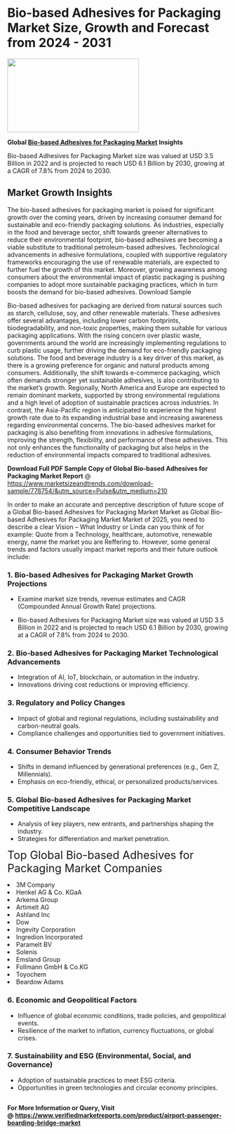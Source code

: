 <H1>Bio-based Adhesives for Packaging Market Size, Growth and Forecast from 2024 - 2031</H1><img class="aligncenter size-medium wp-image-584254" src="https://thirdeyenews.in/wp-content/uploads/2024/09/Global-Market-Research-300x168.jpeg" alt="" width="300" height="168" /><p><strong>Global&nbsp;<a href="https://www.marketsizeandtrends.com/download-sample/778754/&amp;utm_source=Pulse&amp;utm_medium=210">Bio-based Adhesives for Packaging Market</a> Insights</strong></p><p>Bio-based Adhesives for Packaging Market size was valued at USD 3.5 Billion in 2022 and is projected to reach USD 6.1 Billion by 2030, growing at a CAGR of 7.8% from 2024 to 2030.</p><p><h2>Market Growth Insights</h2> <p>The bio-based adhesives for packaging market is poised for significant growth over the coming years, driven by increasing consumer demand for sustainable and eco-friendly packaging solutions. As industries, especially in the food and beverage sector, shift towards greener alternatives to reduce their environmental footprint, bio-based adhesives are becoming a viable substitute to traditional petroleum-based adhesives. Technological advancements in adhesive formulations, coupled with supportive regulatory frameworks encouraging the use of renewable materials, are expected to further fuel the growth of this market. Moreover, growing awareness among consumers about the environmental impact of plastic packaging is pushing companies to adopt more sustainable packaging practices, which in turn boosts the demand for bio-based adhesives. Download Sample</p> <p>Bio-based adhesives for packaging are derived from natural sources such as starch, cellulose, soy, and other renewable materials. These adhesives offer several advantages, including lower carbon footprints, biodegradability, and non-toxic properties, making them suitable for various packaging applications. With the rising concern over plastic waste, governments around the world are increasingly implementing regulations to curb plastic usage, further driving the demand for eco-friendly packaging solutions. The food and beverage industry is a key driver of this market, as there is a growing preference for organic and natural products among consumers. Additionally, the shift towards e-commerce packaging, which often demands stronger yet sustainable adhesives, is also contributing to the market’s growth. Regionally, North America and Europe are expected to remain dominant markets, supported by strong environmental regulations and a high level of adoption of sustainable practices across industries. In contrast, the Asia-Pacific region is anticipated to experience the highest growth rate due to its expanding industrial base and increasing awareness regarding environmental concerns. The bio-based adhesives market for packaging is also benefiting from innovations in adhesive formulations, improving the strength, flexibility, and performance of these adhesives. This not only enhances the functionality of packaging but also helps in the reduction of environmental impacts compared to traditional adhesives. </p><p><span class=""><strong>Download Full PDF Sample Copy of Global Bio-based Adhesives for Packaging Market Report</strong> @ <a href="https://www.marketsizeandtrends.com/download-sample/778754/&amp;utm_source=Pulse&amp;utm_medium=210" target="_blank">https://www.marketsizeandtrends.com/download-sample/778754/&amp;utm_source=Pulse&amp;utm_medium=210</a></span></p><p>In order to make an accurate and perceptive description of future scope of a Global&nbsp;Bio-based Adhesives for Packaging Market Market as Global&nbsp;Bio-based Adhesives for Packaging Market Market of 2025, you need to describe a clear Vision &ndash; What Industry or Linda can you think of for example: Quote from a Technology, healthcare, automotive, renewable energy, name the market you are Reffering to. However, some general trends and factors usually impact market reports and their future outlook include:</p><h3>1.&nbsp;<strong>Bio-based Adhesives for Packaging Market Growth Projections</strong></h3><ul><li>Examine market size trends, revenue estimates and CAGR (Compounded Annual Growth Rate) projections.</li><li><p>Bio-based Adhesives for Packaging Market size was valued at USD 3.5 Billion in 2022 and is projected to reach USD 6.1 Billion by 2030, growing at a CAGR of 7.8% from 2024 to 2030.</p></li></ul><h3>2.&nbsp;<strong>Bio-based Adhesives for Packaging Market Technological Advancements</strong></h3><ul><li>Integration of AI, IoT, blockchain, or automation in the industry.</li><li>Innovations driving cost reductions or improving efficiency.</li></ul><h3>3.&nbsp;<strong>Regulatory and Policy Changes</strong></h3><ul><li>Impact of global and regional regulations, including sustainability and carbon-neutral goals.</li><li>Compliance challenges and opportunities tied to government initiatives.</li></ul><h3>4.&nbsp;<strong>Consumer Behavior Trends</strong></h3><ul><li>Shifts in demand influenced by generational preferences (e.g., Gen Z, Millennials).</li><li>Emphasis on eco-friendly, ethical, or personalized products/services.</li></ul><h3>5.&nbsp;<strong>Global Bio-based Adhesives for Packaging Market Competitive Landscape</strong></h3><ul><li>Analysis of key players, new entrants, and partnerships shaping the industry.</li><li>Strategies for differentiation and market penetration.</li></ul><p data-pm-slice="1 1 []"><span style="color: inherit; font-family: inherit; font-size: 25px;">Top Global Bio-based Adhesives for Packaging Market Companies</span></p><div class="" data-test-id=""><p><li>3M Company</li><li> Henkel AG & Co. KGaA</li><li> Arkema Group</li><li> Artimelt AG</li><li> Ashland Inc</li><li> Dow</li><li> Ingevity Corporation</li><li> Ingredion Incorporated</li><li> Paramelt BV</li><li> Solenis</li><li> Emsland Group</li><li> Follmann GmbH & Co.KG</li><li> Toyochem</li><li> Beardow Adams</li></p></div><h3>6.&nbsp;<strong>Economic and Geopolitical Factors</strong></h3><ul><li>Influence of global economic conditions, trade policies, and geopolitical events.</li><li>Resilience of the market to inflation, currency fluctuations, or global crises.</li></ul><h3>7.&nbsp;<strong>Sustainability and ESG (Environmental, Social, and Governance)</strong></h3><ul><li>Adoption of sustainable practices to meet ESG criteria.</li><li>Opportunities in green technologies and circular economy principles.</li></ul><h2><strong style="font-size: 14px;">For More Information or Query, Visit @&nbsp;</strong><a style="background-color: #ffffff; font-size: 14px;" href="https://www.marketsizeandtrends.com/report/bio-based-adhesives-for-packaging-market/" target="_blank">https://www.verifiedmarketreports.com/product/airport-passenger-boarding-bridge-market</a></h2>
